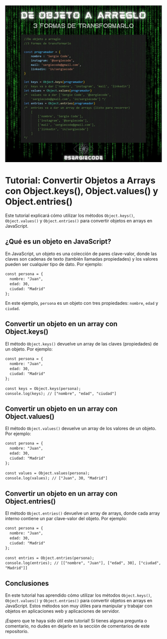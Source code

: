 ![enter image description here](https://raw.githubusercontent.com/sergiecode/object-to-array-tutorial/master/objectToArray.jpeg)

# Tutorial: Convertir Objetos a Arrays con Object.keys(), Object.values() y Object.entries()

Este tutorial explicará cómo utilizar los métodos `Object.keys()`, `Object.values()` y `Object.entries()` para convertir objetos en arrays en JavaScript.

## ¿Qué es un objeto en JavaScript?

En JavaScript, un objeto es una colección de pares clave-valor, donde las claves son cadenas de texto (también llamadas propiedades) y los valores pueden ser cualquier tipo de dato. Por ejemplo:

    const persona = {
      nombre: "Juan",
      edad: 30,
      ciudad: "Madrid"
    };

En este ejemplo, `persona` es un objeto con tres propiedades: `nombre`, `edad` y `ciudad`.

## Convertir un objeto en un array con Object.keys()

El método `Object.keys()` devuelve un array de las claves (propiedades) de un objeto. Por ejemplo:

    const persona = {
      nombre: "Juan",
      edad: 30,
      ciudad: "Madrid"
    };
    
    const keys = Object.keys(persona);
    console.log(keys); // ["nombre", "edad", "ciudad"]

## Convertir un objeto en un array con Object.values()

El método `Object.values()` devuelve un array de los valores de un objeto. Por ejemplo:

    const persona = {
      nombre: "Juan",
      edad: 30,
      ciudad: "Madrid"
    };
    
    const values = Object.values(persona);
    console.log(values); // ["Juan", 30, "Madrid"]

## Convertir un objeto en un array con Object.entries()

El método `Object.entries()` devuelve un array de arrays, donde cada array interno contiene un par clave-valor del objeto. Por ejemplo:

    const persona = {
      nombre: "Juan",
      edad: 30,
      ciudad: "Madrid"
    };
    
    const entries = Object.entries(persona);
    console.log(entries); // [["nombre", "Juan"], ["edad", 30], ["ciudad", "Madrid"]]

## Conclusiones

En este tutorial has aprendido cómo utilizar los métodos `Object.keys()`, `Object.values()` y `Object.entries()` para convertir objetos en arrays en JavaScript. Estos métodos son muy útiles para manipular y trabajar con objetos en aplicaciones web y aplicaciones de servidor.

¡Espero que te haya sido útil este tutorial! Si tienes alguna pregunta o comentario, no dudes en dejarlo en la sección de comentarios de este repositorio.
